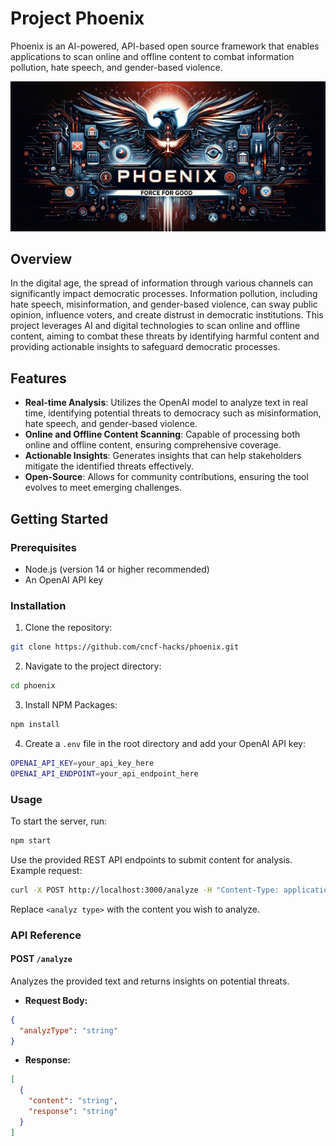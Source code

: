 # Project Phoenix

Phoenix is an AI-powered, API-based open source framework that enables applications to scan online and offline content to combat information pollution, hate speech, and gender-based violence.

![alt text](https://github.com/cncf-hacks/phoenix/blob/main/images/phoenix.jpg?raw=true)

## Overview

In the digital age, the spread of information through various channels can significantly impact democratic processes. Information pollution, including hate speech, misinformation, and gender-based violence, can sway public opinion, influence voters, and create distrust in democratic institutions. This project leverages AI and digital technologies to scan online and offline content, aiming to combat these threats by identifying harmful content and providing actionable insights to safeguard democratic processes.

## Features

- **Real-time Analysis**: Utilizes the OpenAI model to analyze text in real time, identifying potential threats to democracy such as misinformation, hate speech, and gender-based violence.
- **Online and Offline Content Scanning**: Capable of processing both online and offline content, ensuring comprehensive coverage.
- **Actionable Insights**: Generates insights that can help stakeholders mitigate the identified threats effectively.
- **Open-Source**: Allows for community contributions, ensuring the tool evolves to meet emerging challenges.

## Getting Started

### Prerequisites

- Node.js (version 14 or higher recommended)
- An OpenAI API key

### Installation

1. Clone the repository:

```sh
git clone https://github.com/cncf-hacks/phoenix.git
```

2. Navigate to the project directory:

```sh
cd phoenix
```

3. Install NPM Packages:

```sh
npm install
```

4. Create a `.env` file in the root directory and add your OpenAI API key:

```sh
OPENAI_API_KEY=your_api_key_here
OPENAI_API_ENDPOINT=your_api_endpoint_here
```

### Usage

To start the server, run:

```sh
npm start
```

Use the provided REST API endpoints to submit content for analysis. Example request:

```sh
curl -X POST http://localhost:3000/analyze -H "Content-Type: application/json" -d '{"analyzType": "<analyz type>"}'
```

Replace `<analyz type>` with the content you wish to analyze.

### API Reference

#### POST `/analyze`

Analyzes the provided text and returns insights on potential threats.

- **Request Body:**

```json
{
  "analyzType": "string"
}
```

- **Response:**

```json
[
  {
    "content": "string",
    "response": "string"
  }
]
```
